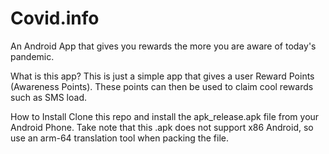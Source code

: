 # Covid.info
An Android App that gives you rewards the more you are aware of today's pandemic.

What is this app?
This is just a simple app that gives a user Reward Points (Awareness Points). These points can then be used to claim cool rewards such as SMS load.

How to Install
Clone this repo and install the apk_release.apk file from your Android Phone. Take note that this .apk does not support x86 Android, so use an arm-64 translation tool when packing the file.
